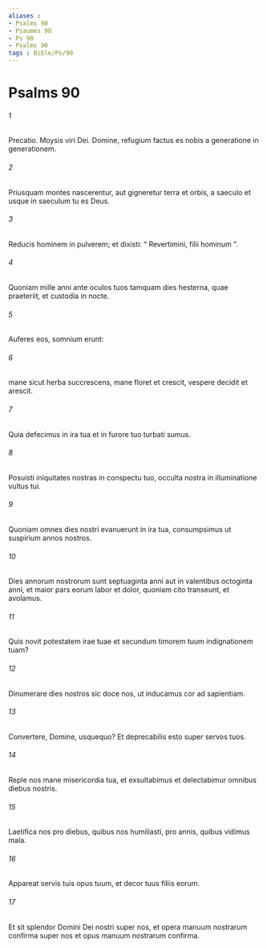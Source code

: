 ```yaml
---
aliases : 
- Psalms 90
- Psaumes 90
- Ps 90
- Psalms 90
tags : Bible/Ps/90
---
```


# Psalms 90

###### 1
Precatio. Moysis viri Dei. Domine, refugium factus es nobis a generatione in generationem.
###### 2
Priusquam montes nascerentur, aut gigneretur terra et orbis, a saeculo et usque in saeculum tu es Deus.
###### 3
Reducis hominem in pulverem; et dixisti: “ Revertimini, filii hominum ”.
###### 4
Quoniam mille anni ante oculos tuos tamquam dies hesterna, quae praeteriit, et custodia in nocte.
###### 5
Auferes eos, somnium erunt:
###### 6
mane sicut herba succrescens, mane floret et crescit, vespere decidit et arescit.
###### 7
Quia defecimus in ira tua et in furore tuo turbati sumus.
###### 8
Posuisti iniquitates nostras in conspectu tuo, occulta nostra in illuminatione vultus tui.
###### 9
Quoniam omnes dies nostri evanuerunt in ira tua, consumpsimus ut suspirium annos nostros.
###### 10
Dies annorum nostrorum sunt septuaginta anni aut in valentibus octoginta anni, et maior pars eorum labor et dolor, quoniam cito transeunt, et avolamus.
###### 11
Quis novit potestatem irae tuae et secundum timorem tuum indignationem tuam?
###### 12
Dinumerare dies nostros sic doce nos, ut inducamus cor ad sapientiam.
###### 13
Convertere, Domine, usquequo? Et deprecabilis esto super servos tuos.
###### 14
Reple nos mane misericordia tua, et exsultabimus et delectabimur omnibus diebus nostris.
###### 15
Laetifica nos pro diebus, quibus nos humiliasti, pro annis, quibus vidimus mala.
###### 16
Appareat servis tuis opus tuum, et decor tuus filiis eorum.
###### 17
Et sit splendor Domini Dei nostri super nos, et opera manuum nostrarum confirma super nos et opus manuum nostrarum confirma.
